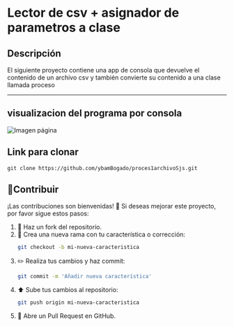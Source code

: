 <h1>Lector de csv + asignador de parametros a clase</h1>
<h2>
  Descripción
</h2>
<p>
  El siguiente proyecto contiene una app de consola que devuelve el contenido de un archivo csv y también convierte su contenido a una clase llamada proceso
</p>
<hr>
<h2>
  visualizacion del programa por consola
</h2>

<img src="https://github.com/user-attachments/assets/807c94f4-857d-4818-97e1-3002daab4c9f" alt="Imagen página">

<h2>Link para clonar</h2>

    git clone https://github.com/ybamBogado/proces1archivoSjs.git
    

## 🤝Contribuir
¡Las contribuciones son bienvenidas! 🙌 Si deseas mejorar este proyecto, por favor sigue estos pasos:
1. 🍴 Haz un fork del repositorio.
2. 🌿 Crea una nueva rama con tu característica o corrección:
    ```bash
    git checkout -b mi-nueva-caracteristica
    ```
3. ✏️ Realiza tus cambios y haz commit:
    ```bash
    git commit -m 'Añadir nueva característica'
    ```
4. ⬆️ Sube tus cambios al repositorio:
    ```bash
    git push origin mi-nueva-caracteristica
    ```
5. 🔄 Abre un Pull Request en GitHub.
